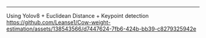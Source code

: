 -------------------------------------------------------------------------

Using Yolov8 + Euclidean Distance + Keypoint detection
https://github.com/Leanse1/Cow-weight-estimation/assets/138543566/d7447624-7fb6-424b-bb39-c8279325942e



